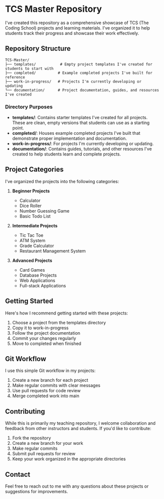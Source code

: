 # TCS Master Repository

I've created this repository as a comprehensive showcase of TCS (The Coding School) projects and learning materials. I've organized it to help students track their progress and showcase their work effectively.

## Repository Structure

```
TCS-Master/
├── templates/           # Empty project templates I've created for students to start with
├── completed/          # Example completed projects I've built for reference
├── work-in-progress/   # Projects I'm currently developing or updating
└── documentation/      # Project documentation, guides, and resources I've created
```

### Directory Purposes

- **templates/**: Contains starter templates I've created for all projects. These are clean, empty versions that students can use as a starting point.
- **completed/**: Houses example completed projects I've built that demonstrate proper implementation and documentation.
- **work-in-progress/**: For projects I'm currently developing or updating.
- **documentation/**: Contains guides, tutorials, and other resources I've created to help students learn and complete projects.

## Project Categories

I've organized the projects into the following categories:

1. **Beginner Projects**

   - Calculator
   - Dice Roller
   - Number Guessing Game
   - Basic Todo List

2. **Intermediate Projects**

   - Tic Tac Toe
   - ATM System
   - Grade Calculator
   - Restaurant Management System

3. **Advanced Projects**
   - Card Games
   - Database Projects
   - Web Applications
   - Full-stack Applications

## Getting Started

Here's how I recommend getting started with these projects:

1. Choose a project from the templates directory
2. Copy it to work-in-progress
3. Follow the project documentation
4. Commit your changes regularly
5. Move to completed when finished

## Git Workflow

I use this simple Git workflow in my projects:

1. Create a new branch for each project
2. Make regular commits with clear messages
3. Use pull requests for code review
4. Merge completed work into main

## Contributing

While this is primarily my teaching repository, I welcome collaboration and feedback from other instructors and students. If you'd like to contribute:

1. Fork the repository
2. Create a new branch for your work
3. Make regular commits
4. Submit pull requests for review
5. Keep your work organized in the appropriate directories

## Contact

Feel free to reach out to me with any questions about these projects or suggestions for improvements.
